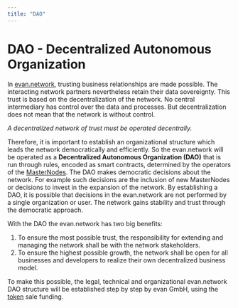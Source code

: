 ```yaml
---
title: "DAO"
---
```

# DAO - Decentralized Autonomous Organization

In [evan.network](https://evan.network/), trusting business relationships are made possible. The interacting network partners nevertheless retain their data sovereignty. This trust is based on the decentralization of the network. No central intermediary has control over the data and processes. But decentralization does not mean that the network is without control.

*A decentralized network of trust must be operated decentrally.*

Therefore, it is important to establish an organizational structure which leads the network democratically and efficiently. So the evan.network will be operated as a **Decentralized Autonomous Organization (DAO)** that is run through rules, encoded as smart contracts, determined by the operators of the [MasterNodes](https://evannetwork.github.io/doc/masternode).
The DAO makes democratic decisions about the network. For example such decisions are the inclusion of new MasterNodes or decisions to invest in the expansion of the network.
By establishing a DAO, it is possible that decisions in the evan.network are not performed by a single organization or user. The network gains stability and trust through the democratic approach.

With the DAO the evan.network has two big benefits:
1. To ensure the most possible trust, the responsibility for extending and managing the network shall be with the network stakeholders.
2. To ensure the highest possible growth, the network shall be open for all businesses and developers to realize their own decentralized business model.

To make this possible, the legal, technical and organizational evan.network DAO structure will be established step by step by evan GmbH, using the [token](https://evannetwork.github.io/doc/eve) sale funding.
